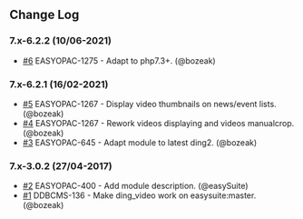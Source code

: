## Change Log

### 7.x-6.2.2 (10/06-2021)
- [#6](https://github.com/easySuite/ding_video/pull/6) EASYOPAC-1275 - Adapt to php7.3+. (@bozeak)

### 7.x-6.2.1 (16/02-2021)
- [#5](https://github.com/easySuite/ding_video/pull/5) EASYOPAC-1267 - Display video thumbnails on news/event lists. (@bozeak)
- [#4](https://github.com/easySuite/ding_video/pull/4) EASYOPAC-1267 - Rework videos displaying and videos manualcrop. (@bozeak)
- [#3](https://github.com/easySuite/ding_video/pull/3) EASYOPAC-645 - Adapt module to latest ding2. (@bozeak)

### 7.x-3.0.2 (27/04-2017)
- [#2](https://github.com/easySuite/ding_video/pull/2) EASYOPAC-400 - Add module description. (@easySuite)
- [#1](https://github.com/easySuite/ding_video/pull/1) DDBCMS-136 - Make ding_video work on easysuite:master. (@bozeak)